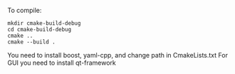 To compile:

```
mkdir cmake-build-debug
cd cmake-build-debug
cmake ..
cmake --build .
```

You need to install boost, yaml-cpp, and change path in CmakeLists.txt
For GUI you need to install qt-framework
